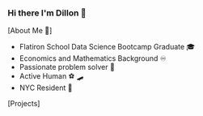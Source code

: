 ### Hi there I'm Dillon 👋


[About Me 🧔]

 - Flatiron School Data Science Bootcamp Graduate 🎓
 - Economics and Mathematics Background ♾️
 - Passionate problem solver 🧠
 - Active Human ⚽ 🛹
 - NYC Resident 🗽
 
 [Projects]
 
 
 
 
 
